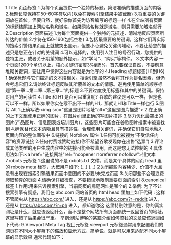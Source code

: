 1.Title 页面标签
	1.为每个页面提供一个独特的标题，简洁准确的描述页面的内容
	2.标题长度保持在50-60字符以内(以免在搜索引擎结果中被截断)
	3.将重要的关键词放在首位，但要自然，就好像你首先为访客编写的标题一样
	4.在全站所有页面的标题结尾加上网站名称和域名，如果网站名称就是域名，则只需要加域名就行
2.Description 页面描述
	1.为每个页面提供一个独特的元描述，清晰地反应页面所传达的价值
	2.字符在150-160(包括空格)
	3.包括最重要的关键词，这样它们再实际的搜索引警结果页面上就被突出显示，但要小心避免关键词堆砌，不要让给您的描述只是您正在针对的关键词
	4.可以选择的，使用引人注目的号召行动，您提供的独特主张，或者关于期望的额外提示，如:“学习”、“购买”等构件。
3.文本内容
	一个页面1200个单词以上，核心关键词密度3%到5%，首先要保证自然，不要刻意堆砌关键词，要让用户觉得这些内容就是为他写的
4.Heading 标题标签(H1到H6)
	1.确保标题与它们描述的文本段相关。搜索引擎虽然不会将其作为排名因素，但仍会考虑它们
	2.请始终让标题反映其所覆盖的文本的情感。避免使用简单的顺序标题“第一章...第二章...第三章...”的标题
	3.不要过度使用标签和其中的关键词。保持对用户的可读性
	4.Title 和 H1 是否可以重复呢?
		谷歌的建议是可以一样，但是也可以不一样。所以如果你实在写不出不一样的H1，那就让H1和Title一样也行
5.图片 Alt
	1.正确写法:<img src="这里是图片地址”alt="这里是图片描述”>
	2.在正确的上下文里使用正确的图片，在图片alt里正确的写图片描述
	3.尽力优化最突出的图片(产品图片、信息图表或培训图片)，这些图片可能会在谷歌图片搜索中被查找到
	4.确保替代文本清晰且具有描述性，合理使用关键词，并确保它们自然地融入页面内容的整体画布中
6.链接的 Nofollow 属性
	1.任何可能被视为“不受信任内容”的资源链接
	2.任何付费或赞助链接(你不希望谷歌发现你在出售“选票”)
	3.评论或其他类型的用户生成内容中的链接可能会被滥用，而这是您无法控制的
	4.具体用法如下:<a href="链接网址"rel="noopener noreferrer nofollow">锚文本</a>
7.robots 元标签
	1.这里说的不是 robots.txt 文件，而是某个具体的网页 head 里的 robots meta 标签，大概用户如下:
		<!DOCTYPE html>
		<html><head>
		<meta name="robots" content="noindex">
		(...)
		</head><body>
		(...)
		</body></html>
	2关闭那些内容稀少、价值不大且没有出现在搜索引擎结果页面中意图的不必要/未完成页面
	3.关闭那些不合理浪费爬取预算的页面
	4.请确保仔细检查，不要错误地限制重要页面的索引
8.canonical标签
	1.作用:用来告诉搜索引擎，当前网页的规范网址是哪个的
	2.举例:
		为了不让搜索引擎有疑惑，我们在 abc.com 网站首页的 html head 里加上如下代码 :
			<link rel="canonical" href="https://abc.com/">
		这样不管爬虫从 https://abc.com/ 进入，还是从 https://abc.com/?r=reddit 进入，还是从 https://abc.com/?r=ph 进入，都知道你这
		这里特别注意的是，你的真实网址是什么，就应该返回什么，而不是整个网站所有页面都统一返回首页的地址，这里写错了后果会很严重。
		举例:网站博客的某篇介绍如何搞钱的文章应该返回如下代码:
			<link rel="canonical" href="https://abc.com/blog/	how-to-make-money">
9.Viewport Meta Tag 视囗元标签
		viewport 元标签通常用来配置我们的网页在不同大小屏幕下的缩放和显示方式，简单说，就是可以用来适配不同大小屏幕的显示效果
		通常代码如下：
			<meta name="viewport" content="width=device-width, initial-scale=1"/>